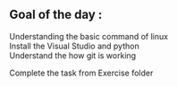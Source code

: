 
## **Goal of the day :**

Understanding the basic command of linux  <br>
Install the Visual Studio and python      <br>
Understand the how git is working         <br>

Complete the task from Exercise folder
